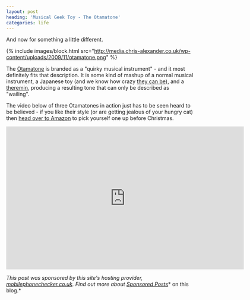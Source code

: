 ```yaml
---
layout: post
heading: 'Musical Geek Toy - The Otamatone'
categories: life
---
```


And now for something a little different.

{% include images/block.html src="http://media.chris-alexander.co.uk/wp-content/uploads/2009/11/otamatone.png" %}

The [Otamatone](http://www.otamatone.co.uk) is branded as a "quirky musical instrument" - and it most definitely fits that description. It is some kind of mashup of a normal musical instrument, a Japanese toy (and we know how crazy [they can be](http://incrediblethings.com/lists/14-bizarre-japanese-toys/)), and a [theremin](http://en.wikipedia.org/wiki/Theremin), producing a resulting tone that can only be described as "wailing".

The video below of three Otamatones in action just has to be seen heard to be believed - if you like their style (or are getting jealous of your hungry cat) then [head over to Amazon](http://www.amazon.com/gp/product/B002OTAUH8) to pick yourself one up before Christmas.

<span class="youtube"><iframe title="YouTube video player" class="youtube-player" type="text/html" width="640" height="385" src="http://www.youtube.com/embed/PxLB70G-tRY?wmode=transparent&amp;fs=1&amp;hl=en&amp;modestbranding=1&amp;iv_load_policy=3&amp;showsearch=0&amp;rel=0&amp;theme=dark&amp;hd=1" frameborder="0" allowfullscreen=""></iframe></span>

*This post was sponsored by this site's hosting provider, [mobilephonechecker.co.uk](http://mobilephonechecker.co.uk). Find out more about [Sponsored Posts](http://www.chris-alexander.co.uk/sponsored-posts)** on this blog.*
